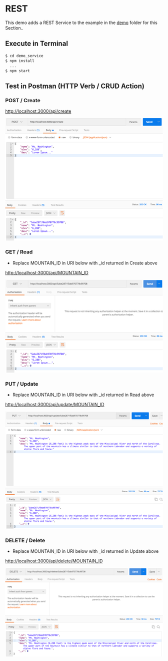 # REST
This demo adds a REST Service to the example in the [demo](https://github.com/RobertFrenette/E-31_Spring_2019/tree/master/15_REST/demo) folder for this Section..

## Execute in Terminal
```
$ cd demo_service
$ npm install
  ...
$ npm start
```

## Test in Postman (HTTP Verb / CRUD Action)

### POST / Create
[http://localhost:3000/api/create](http://localhost:3000/api/create)

![Create](img/create.png?raw=true "Create")


### GET / Read
+ Replace MOUNTAIN_ID in URI below with _id returned in Create above

[http://localhost:3000/api/MOUNTAIN_ID](http://localhost:3000/api/MOUNTAIN_ID)

![Read](img/read.png?raw=true "Read")


### PUT / Update
+ Replace MOUNTAIN_ID in URI below with _id returned in Read above

[http://localhost:3000/api/update/MOUNTAIN_ID](http://localhost:3000/api/update/MOUNTAIN_ID)

![Update](img/put_update.png?raw=true "Update")


### DELETE / Delete
+ Replace MOUNTAIN_ID in URI below with _id returned in Update above

[http://localhost:3000/api/delete/MOUNTAIN_ID](http://localhost:3000/api/delete/MOUNTAIN_ID)

![Delete](img/delete.png?raw=true "Delete")
